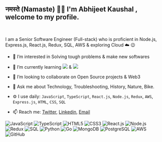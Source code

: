### <h2> नमस्ते (Namaste) 🙏🏻  I'm Abhijeet Kaushal , welcome to my profile.
  </br>

I am a Senior Software Engineer (Full-stack) who is proficient in Node.js, Express.js, React.js, Redux, SQL, AWS & exploring Cloud :cloud: :wink:

- 👀 I’m interested in Solving tough problems & make new softwares

- 🌱 I’m currently learning <img src="https://img.shields.io/badge/-GraphQL-e535ab?style=flat&logo=graphql&logoColor=FFFFFF"> & <img src="https://img.shields.io/badge/-Progressive Web Apps-5A0FC8?style=flat">

- 💞️ I’m looking to collaborate on Open Source projects & Web3

- 💬 Ask me about Technology, Troubleshooting, History, Nature, Bike.

- ⚙️ I use daily: `JavaScript`, `TypeScript`, `React.js`, `Node.js`, `Redux`, `AWS`, `Express.js`, `HTML`, `CSS`, `SQL`

- 📫 Reach me: [Twitter](https://twitter.com/Abhikau04787027), [Linkedin](https://www.linkedin.com/in/abhijeet-kaushal), [Email](mailto:abhijeet226018@gmail.com)


![JavaScript](https://img.shields.io/badge/-JavaScript-000000?style=for-the-badge&logo=javascript)
![TypeScript](https://img.shields.io/badge/-TypeScript-000000?style=for-the-badge&logo=TypeScript)
![HTML5](https://img.shields.io/badge/-HTML5-000000?style=for-the-badge&logo=HTML5)
![CSS3](https://img.shields.io/badge/-CSS3-000000?style=for-the-badge&logo=CSS3)
![React.js](https://img.shields.io/badge/-React.js-000000?style=for-the-badge&logo=React)
![Node.js](https://img.shields.io/badge/-Node.js-000000?style=for-the-badge&logo=Node.js)
![Redux](https://img.shields.io/badge/-Redux-000000?style=for-the-badge&logo=Redux)
![SQL](https://img.shields.io/badge/-SQL-000000?style=for-the-badge&logo=MySQL)
![Python](https://img.shields.io/badge/-Python-000000?style=for-the-badge&logo=Python)
![Go](https://img.shields.io/badge/-Go-000000?style=for-the-badge&logo=Go)
![MongoDB](https://img.shields.io/badge/-MongoDB-000000?style=for-the-badge&logo=mongodb)
![PostgreSQL](https://img.shields.io/badge/-postgreSQL-000000?style=for-the-badge&logo=postgreSQL)
![AWS](https://img.shields.io/badge/-AWS-000000?style=for-the-badge&logo=Amazon)
![GitHub](https://img.shields.io/badge/-Github-000000?style=for-the-badge&logo=github)


<!---
Abhijeet-Kaushal/Abhijeet-Kaushal is a ✨ special ✨ repository because its `README.md` (this file) appears on your GitHub profile.
You can click the Preview link to take a look at your changes.
--->
